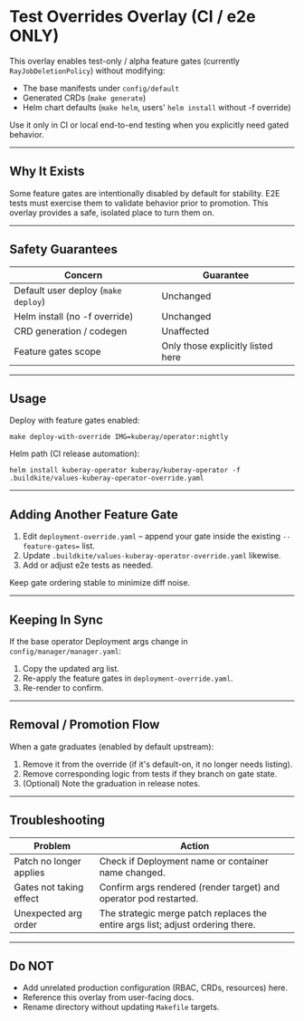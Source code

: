 # Test Overrides Overlay (CI / e2e ONLY)

This overlay enables test-only / alpha feature gates (currently `RayJobDeletionPolicy`) without modifying:
- The base manifests under `config/default`
- Generated CRDs (`make generate`)
- Helm chart defaults (`make helm`, users' `helm install` without -f override)

Use it only in CI or local end-to-end testing when you explicitly need gated behavior.

---
## Why It Exists
Some feature gates are intentionally disabled by default for stability. E2E tests must exercise them to validate behavior prior to promotion. This overlay provides a safe, isolated place to turn them on.

---
## Safety Guarantees
| Concern | Guarantee |
|---------|-----------|
| Default user deploy (`make deploy`) | Unchanged |
| Helm install (no -f override) | Unchanged |
| CRD generation / codegen | Unaffected |
| Feature gates scope | Only those explicitly listed here |

---
## Usage
Deploy with feature gates enabled:
```
make deploy-with-override IMG=kuberay/operator:nightly
```
Helm path (CI release automation):
```
helm install kuberay-operator kuberay/kuberay-operator -f .buildkite/values-kuberay-operator-override.yaml
```

---
## Adding Another Feature Gate
1. Edit `deployment-override.yaml` – append your gate inside the existing `--feature-gates=` list.
2. Update `.buildkite/values-kuberay-operator-override.yaml` likewise.
3. Add or adjust e2e tests as needed.

Keep gate ordering stable to minimize diff noise.

---
## Keeping In Sync
If the base operator Deployment args change in `config/manager/manager.yaml`:
1. Copy the updated arg list.
2. Re-apply the feature gates in `deployment-override.yaml`.
3. Re-render to confirm.

---
## Removal / Promotion Flow
When a gate graduates (enabled by default upstream):
1. Remove it from the override (if it's default-on, it no longer needs listing).
2. Remove corresponding logic from tests if they branch on gate state.
3. (Optional) Note the graduation in release notes.

---
## Troubleshooting
Problem | Action
--------|-------
Patch no longer applies | Check if Deployment name or container name changed.
Gates not taking effect | Confirm args rendered (render target) and operator pod restarted.
Unexpected arg order | The strategic merge patch replaces the entire args list; adjust ordering there.

---
## Do NOT
- Add unrelated production configuration (RBAC, CRDs, resources) here.
- Reference this overlay from user-facing docs.
- Rename directory without updating `Makefile` targets.
